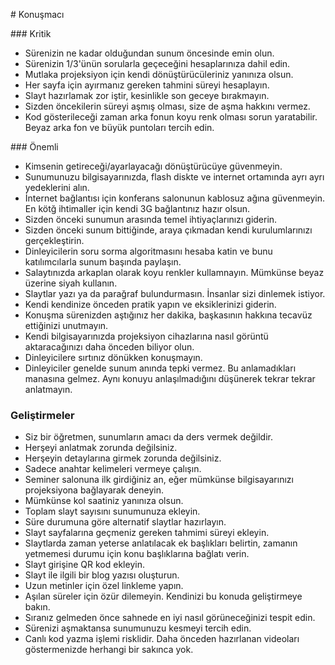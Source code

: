 # Konuşmacı

### Kritik

- Sürenizin ne kadar olduğundan sunum öncesinde emin olun.
- Sürenizin 1/3'ünün sorularla geçeceğini hesaplarınıza dahil edin.
- Mutlaka projeksiyon için kendi dönüştürücüleriniz yanınıza olsun.
- Her sayfa için ayırmanız gereken tahmini süreyi hesaplayın.
- Slayt hazırlamak zor iştir, kesinlikle son geceye bırakmayın.
- Sizden öncekilerin süreyi aşmış olması, size de aşma hakkını vermez.
- Kod gösterileceği zaman arka fonun koyu renk olması sorun yaratabilir. Beyaz arka fon ve büyük puntoları tercih edin.

### Önemli

- Kimsenin getireceği/ayarlayacağı dönüştürücüye güvenmeyin.
- Sunumunuzu bilgisayarınızda, flash diskte ve internet ortamında ayrı ayrı yedeklerini alın.
- İnternet bağlantısı için konferans salonunun kablosuz ağına güvenmeyin. En kötğ ihtimaller için kendi 3G bağlantınız hazır olsun.
- Sizden önceki sunumun arasında temel ihtiyaçlarınızı giderin.
- Sizden önceki sunum bittiğinde, araya çıkmadan kendi kurulumlarınızı gerçekleştirin.
- Dinleyicilerin soru sorma algoritmasını hesaba katin ve bunu katılımcılarla sunum başında paylaşın.
- Salaytınızda arkaplan olarak koyu renkler kullamnayın. Mümkünse beyaz üzerine siyah kullanın.
- Slaytlar yazı ya da parağraf bulundurmasın. İnsanlar sizi dinlemek istiyor.
- Kendi kendinize önceden pratik yapın ve eksiklerinizi giderin.
- Konuşma sürenizden aştığınız her dakika, başkasının hakkına tecavüz ettiğinizi unutmayın.
- Kendi bilgisayarınızda projeksiyon cihazlarına nasıl görüntü aktaracağınızı daha önceden biliyor olun.
- Dinleyicilere sırtınız dönükken konuşmayın.
- Dinleyiciler genelde sunum anında tepki vermez. Bu anlamadıkları manasına gelmez. Aynı konuyu anlaşılmadığını düşünerek tekrar tekrar anlatmayın.


### Geliştirmeler 

- Siz bir öğretmen, sunumların amacı da ders vermek değildir.
- Herşeyi anlatmak zorunda değilsiniz.
- Herşeyin detaylarına girmek zorunda değilsiniz.
- Sadece anahtar kelimeleri vermeye çalışın.
- Seminer salonuna ilk girdiğiniz an, eğer mümkünse bilgisayarınızı projeksiyona bağlayarak deneyin.
- Mümkünse kol saatiniz yanınıza olsun.
- Toplam slayt sayısını sunumunuza ekleyin.
- Süre durumuna göre alternatif slaytlar hazırlayın.
- Slayt sayfalarına geçmeniz gereken tahmimi süreyi ekleyin.
- Slaytlarda zaman yeterse anlatılacak ek başlıkları belirtin, zamanın yetmemesi durumu için konu başlıklarına bağlatı verin.
- Slayt girişine QR kod ekleyin.
- Slayt ile ilgili bir blog yazısı oluşturun.
- Uzun metinler için özel linkleme yapın.
- Aşılan süreler için özür dilemeyin. Kendinizi bu konuda geliştirmeye bakın.
- Sıranız gelmeden önce sahnede en iyi nasıl görüneceğinizi tespit edin.
- Sürenizi aşmaktansa sunumunuzu kesmeyi tercih edin.
- Canlı kod yazma işlemi risklidir. Daha önceden hazırlanan videoları göstermenizde herhangi bir sakınca yok.
